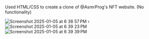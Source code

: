 Used HTML/CSS to create a clone of @AsmrProg's NFT website. (No functionality)


![Screenshot 2025-01-05 at 6 38 57 PM](https://github.com/user-attachments/assets/48f57af9-182c-4416-bd36-6b8d09336992)
›![Screenshot 2025-01-05 at 6 39 23 PM](https://github.com/user-attachments/assets/17382b04-a157-4e1c-abfc-3ca1c436b6ef)
![Screenshot 2025-01-05 at 6 39 39 PM](https://github.com/user-attachments/assets/a2d4c561-749f-4c01-a42e-ff2989c8ad82)
